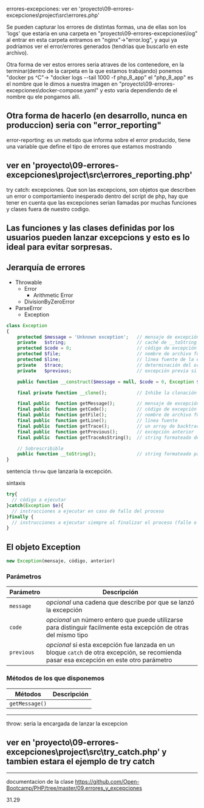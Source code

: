 errores-excepciones: ver en 'proyecto\09-errores-excepciones\project\src\errores.php'

Se pueden capturar los errores de distintas formas, una de ellas son los 'logs' que estaria en una carpeta en "proyecto\09-errores-excepciones\log" al entrar en esta carpeta entramos en "nginx"->"error.log", y aqui ya podriamos ver el error/errores generados (tendrias que buscarlo en este archivo).

Otra forma de ver estos errores seria atraves de los contenedore, en la terminar(dentro de la carpeta en la que estamos trabajando) ponemos "docker ps ^C"-> "docker logs --tail 1000 -f php_8_app" el "php_8_app" es el nombre que le dimos a nuestra imagen en "proyecto\09-errores-excepciones\docker-compose.yaml" y esto varia dependiendo de el nombre qu ele pongamos alli.

Otra forma de hacerlo (en desarrollo, nunca en produccion) seria con "error_reporting"
---------------------------------------------------
error-reporting: es un metodo que informa sobre el error producido, tiene una variable que define el tipo de errores que estamos mostrando

ver en 'proyecto\09-errores-excepciones\project\src\errores_reporting.php'
---------------------------------------------------
try catch: excepciones.
Que son las excepcions, son objetos que describen un error o comportamiento inesperado dentro del script de php, hay que tener en cuenta que las excepciones serian llamadas por muchas funciones y clases fuera de nuestro codigo.

Las funciones y las clases definidas por los usuarios pueden lanzar excepcions y esto es lo ideal para evitar sorpresas.
---------------------------------------------------
## Jerarquía de errores

* Throwable
  * ​Error
    * Arithmetic Error
  * DivisionByZeroError
* ParseError 
  * Exception

```php
class Exception
{
    protected $message = 'Unknown exception';   // mensaje de excepción
    private   $string;                          // caché de __toString
    protected $code = 0;                        // código de excepción definido por el usuario
    protected $file;                            // nombre de archivo fuente de la excepción
    protected $line;                            // línea fuente de la excepción
    private   $trace;                           // determinación del origen
    private   $previous;                        // excepción previa si la excepción está anidada

    public function __construct($message = null, $code = 0, Exception $previous = null);

    final private function __clone();           // Inhibe la clonación de excepciones.

    final public  function getMessage();        // mensaje de excepción
    final public  function getCode();           // código de excepción
    final public  function getFile();           // nombre de archivo fuente
    final public  function getLine();           // línea fuente
    final public  function getTrace();          // un array de backtrace()
    final public  function getPrevious();       // excepción anterior
    final public  function getTraceAsString();  // string formateado del seguimiento del origen

    // Sobrescribible
    public function __toString();               // string formateado para mostrar
}
```

sentencia `throw` que lanzaría la excepción.

sintaxis 
```php
try{
  // código a ejecutar
}catch(Exception $e){
  // instrucciones a ejecutar en caso de fallo del proceso
}finally {
  // instrucciones a ejecutar siempre al finalizar el proceso (falle o no)
}
```

## El objeto Exception

```php
new Exception(mensaje, código, anterior)
```

### Parámetros

| Parámetro  | Descripción |
|------------|-------------|
| `message`  | _opcional_ una cadena que describe por que se lanzó la excepción |
| `code`     | _opcional_ un número entero que puede utilizarse para distinguir facilmente esta excepción de otras del mismo tipo |
| `previous` | _opcional_ si esta excepción fue lanzada en un bloque `catch` de otra excepción, se recomienda pasar esa excepción en este otro parámetro |


### Métodos de los que disponemos

| Métodos    | Descripción |
|------------|-------------|
| `getMessage()`  | 
---------------------------------------------------------------
throw: seria la encargada de lanzar la excepcion

ver en 'proyecto\09-errores-excepciones\project\src\try_catch.php' y tambien estara el ejemplo de try catch
---------------------------------------------------------------


---------------------------------------------------------------
documentacion de la clase
https://github.com/Open-Bootcamp/PHP/tree/master/09.errores_y_excepciones

31.29
